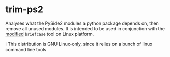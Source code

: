 # trim-ps2
Analyses what the PySide2 modules a python package depends on, then remove all unused modules.
It is intended to be used in conjunction with the [modified](https://github.com/remico/briefcase) `briefcase` tool
on Linux platform.

:information_source: This distribution is GNU Linux-only, since it relies on a bunch of linux command line tools 
